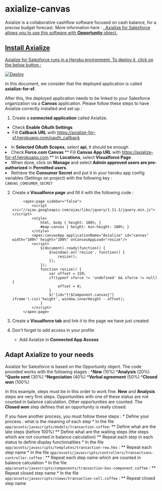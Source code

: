 axialize-canvas
===============

Axialize is a collaborative cashflow software focused on cash balance, for a precise budget forecast.
More information here : <a href="http://www.axialize.com">.
Axialize for Salesforce allows you to use this software with <strong>Opportunity</strong> object.

Install Axialize
----------------

Axialize for Salesforce runs in a Heroku environment. To deploy it, click on the below button :

<a href="https://heroku.com/deploy?template=https://github.com/Sylpheo/axialize-canvas">
  <img src="https://www.herokucdn.com/deploy/button.png" alt="Deploy">
</a>

In this document, we consider that the deployed application is called <strong>axialize-for-sf</strong>.

After this, the deployed application needs to be linked to your Salesforce organization via a <strong>Canvas</strong> application.
Please follow these steps to have Axialize correctly installed and set up :

1. Create a <strong>connected application</strong> called Axialize.

* Check <strong>Enable OAuth Settings</strong>
* Fill <strong>Callback URL</strong> with https://axialize-for-sf.herokuapp.com/oauth_callback</ul>
* In <strong>Selected OAuth Scopes</strong>, select <strong>api</strong>, it should be enough</ul>
* Check <strong>Force.com Canvas</strong>
	** Fill <strong>Canvas App URL</strong> with https://axialize-for-sf.herokuapp.com</ul>
	** In <strong>Locations</strong>, select <strong>Visualforce Page</strong></ul>
* When done, click on <strong>Manage</strong> and select <strong>Admin approved users are pre-authorized</strong> in <strong>Permitted users</strong>.
* Retrieve the <strong>Consumer Secret</strong> and put it in your heroku app config variables (Settings on project) with the following key : <code>CANVAS_CONSUMER_SECRET</code>

2. Create a <strong>Visualforce page</strong> and fill it with the following code :
 
    		<apex:page sidebar="false">
    			<script src="//ajax.googleapis.com/ajax/libs/jquery/1.11.1/jquery.min.js"></script>
    			<style>
        			html, body { height: 100%; }
        			#map-canvas { height: min-height: 100%; }
    			</style>
	  			<apex:canvasApp applicationName="Axialize" id="canvas" width="100%" height="100%" onCanvasAppLoad="resize"/>
	  			<script>
	      			$(document).ready(function() {
	          			$(window).on('resize', function() {
	              			resize();
	          			});
	      			});
	      			function resize() {
	          			var offset = 220;
	          			if(typeof sforce != 'undefined' && sforce != null) {
	              			offset = 0;
	          			}
	          			$('[id="{!$Component.canvas}"] iframe').css('height', window.innerHeight - offset);
	      			}
				</script>
			</apex:page>
		
  3. Create a <strong>Visualforce tab</strong> and link it to the page we have just created.
	
  4. Don't forget to add access in your profile
		* Add Axialize in <strong>Connected App Access</strong></ul>

Adapt Axialize to your needs
----------------------------

Axialize for Salesforce is based on the Opportunity object. The code provided works with the following stages :
*<strong>New</strong> (10%)
*<strong>Analysis</strong> (20%)
*<strong>Quote sent</strong> (30%)
*<strong>Negociation</strong> (40%)
*<strong>Verbal agreement</strong> (50%)
*<strong>Closed won</strong> (100%)


In this example, steps must be in this order to work fine. <strong>New</strong> and <strong>Analysis</strong> steps are very first steps. Opportunities with one of these status are not counted in balance calculation. Other opportunities are counted. The <strong>Closed won</strong> step defines that an opportunity is really closed.

If you have another process, you must follow these steps :
	* Define your process : what is the meaning of each step
	* In the file `app/assets/javascripts/models/transaction.coffee`:
		** Define what are the late steps (before 100%)
		** Define what are the waiting steps (the steps which are not counted in balance calculation)
		** Repeat each step in each status to define display functionalities
	* In the file `app/assets/javascripts/templates/transaction-row.hbs` :
		** Repeat each step name
	* In the file `app/assets/javascripts/controllers/transactions-controller.coffee` :
		** Repeat each step name which are counted in balance calculation
	* In the file `app/assets/javascripts/components/transaction-box-component.coffee` :
		** Repeat closed step name
	* In the file `app/assets/javascripts/views/transaction-cell.coffee` :
		** Repeat closed step name
